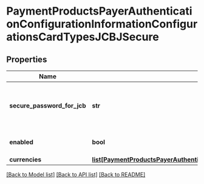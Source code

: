 # PaymentProductsPayerAuthenticationConfigurationInformationConfigurationsCardTypesJCBJSecure

## Properties
Name | Type | Description | Notes
------------ | ------------- | ------------- | -------------
**secure_password_for_jcb** | **str** | JSecure currency password for Japan Credit Bureau | [optional] 
**enabled** | **bool** |  | [optional] [default to True]
**currencies** | [**list[PaymentProductsPayerAuthenticationConfigurationInformationConfigurationsCardTypesVerifiedByVisaCurrencies]**](PaymentProductsPayerAuthenticationConfigurationInformationConfigurationsCardTypesVerifiedByVisaCurrencies.md) |  | [optional] 

[[Back to Model list]](../README.md#documentation-for-models) [[Back to API list]](../README.md#documentation-for-api-endpoints) [[Back to README]](../README.md)


